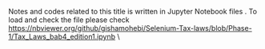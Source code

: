 Notes and codes related to this title is written in Jupyter Notebook files .
To load and check the file please check https://nbviewer.org/github/gishamohebi/Selenium-Tax-laws/blob/Phase-1/Tax_Laws_bab4_edition1.ipynb \